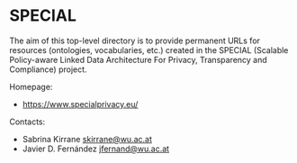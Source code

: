 SPECIAL
===

The aim of this top-level directory is to provide permanent URLs for resources (ontologies, vocabularies, etc.) created in the SPECIAL (Scalable Policy-aware Linked Data Architecture For Privacy, Transparency and Compliance) project.

Homepage:
* https://www.specialprivacy.eu/

Contacts: 
* Sabrina Kirrane <skirrane@wu.ac.at>
* Javier D. Fernández <jfernand@wu.ac.at>
